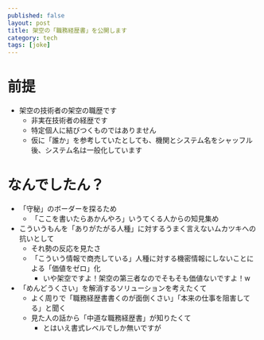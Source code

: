 ```yaml
---
published: false
layout: post
title: 架空の「職務経歴書」を公開します
category: tech
tags: [joke]
---
```


# 前提

+ 架空の技術者の架空の職歴です
	+ 非実在技術者の経歴です
	+ 特定個人に結びつくものではありません
	+ 仮に「誰か」を参考していたとしても、機関とシステム名をシャッフル後、システム名は一般化しています

# なんでしたん？

+ 「守秘」のボーダーを探るため
	+ 「ここを書いたらあかんやろ」いうてくる人からの知見集め
+ こういうもんを「ありがたがる人種」に対するうまく言えないムカツキへの抗いとして
	+ それ勢の反応を見たさ
	+ 「こういう情報で商売している」人種に対する機密情報にしないことによる「価値をゼロ」化
		+ いや架空ですよ！架空の第三者なのでそもそも価値ないですよ！w
+ 「めんどうくさい」を解消するソリューションを考えたくて
	+ よく周りで「職務経歴書書くのが面倒くさい」「本来の仕事を阻害してる」と聞く
	+ 見た人の話から「中道な職務経歴書」が知りたくて
		+ とはいえ書式レベルでしか無いですが
